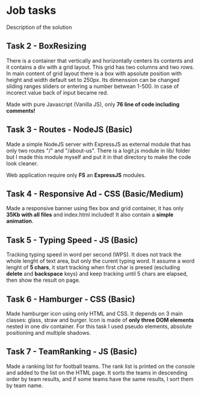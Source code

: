 # Job tasks

Description of the solution

## Task 2 - BoxResizing

There is a container that vertically and horizontally centers its contents and it contains a div with a grid layout. This grid has two columns and two rows. In main content of grid layout there is a box with apsolute position with height and width default set to 250px. Its dimenssion can be changed sliding ranges sliders or entering a number betwean 1-500. In case of incorect value back of input became red.

Made with pure Javascript (Vanilla JS), only **76 line of code including comments!**

## Task 3 - Routes - NodeJS (Basic)

Made a simple NodeJS server with ExpressJS as external module that has only two routes "/" and "/about-us". There is a logit.js module in lib/ folder but I made this module myself and put it in that directory to make the code look cleaner.

Web application require only **FS** an **ExpressJS** modules.

## Task 4 - Responsive Ad - CSS (Basic/Medium)

Made a responsive banner using flex box and grid container, it has only **35Kb with all files** and index.html included!
It also contain a **simple animation**.

## Task 5 - Typing Speed - JS (Basic)

Tracking typing speed in word per second (WPS).
It does not track the whole lenght of text area, but only the curent typing word.
It assume a word lenght of **5 chars**, it start tracking when first char is presed
(escluding **delete** and **backspace** keys) and keep tracking until 5 chars are elapsed,
then show the result on page.

## Task 6 - Hamburger - CSS (Basic)

Made hamburger icon using only HTML and CSS. It depends on 3 main classes: glass, straw and burger. Icon is made of **only three DOM elements** nested in one div container. For this task I used pseudo elements, absolute positioning and multiple shadows.

## Task 7 - TeamRanking - JS (Basic)

Made a ranking list for football teams. The rank list is printed on the console and added to the list on the HTML page. It sorts the teams in descending order by team results, and if some teams have the same results, I sort them by team name.
